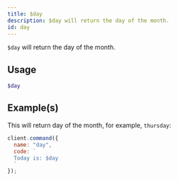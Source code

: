 ```yaml
---
title: $day
description: $day will return the day of the month.
id: day
---
```


`$day` will return the day of the month.

## Usage

```php
$day
```

## Example(s)

This will return day of the month, for example, `thursday`:

```javascript
client.command({
  name: "day",
  code: `
  Today is: $day
  `
});
```

